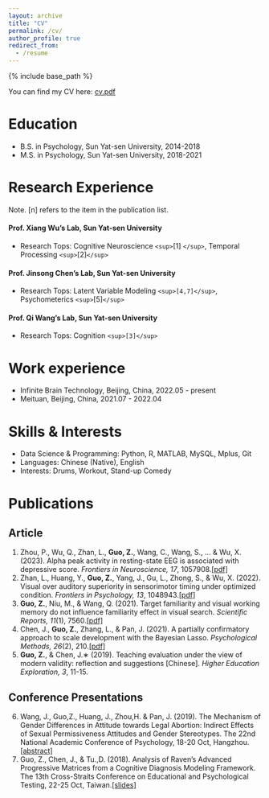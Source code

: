 ```yaml
---
layout: archive
title: "CV"
permalink: /cv/
author_profile: true
redirect_from:
  - /resume
---
```

{% include base_path %}

You can find my CV here: [cv.pdf](../files/zhihan_guo_cv.pdf)

Education
=========

* B.S. in Psychology, Sun Yat-sen University, 2014-2018
* M.S. in Psychology, Sun Yat-sen University, 2018-2021

Research Experience
===================

Note. [n] refers to the item in the publication list.

#### Prof. Xiang Wu’s Lab, Sun Yat-sen University

* Research Tops: Cognitive Neuroscience `<sup>`[1] `</sup>`, Temporal Processing `<sup>`[2]`</sup>`

#### Prof. Jinsong Chen’s Lab, Sun Yat-sen University

* Research Tops: Latent Variable Modeling `<sup>[4,7]</sup>`, Psychometerics `<sup>`[5]`</sup>`

#### Prof. Qi Wang’s Lab, Sun Yat-sen University

* Research Tops: Cognition `<sup>[3]</sup>`

Work experience
===============

* Infinite Brain Technology, Beijing, China, 2022.05 - present
* Meituan, Beijing, China, 2021.07 - 2022.04

Skills &  Interests
===================

* Data Science & Programming: Python, R, MATLAB, MySQL, Mplus, Git
* Languages: Chinese (Native), English
* Interests: Drums, Workout, Stand-up Comedy

Publications
============

## Article

1. Zhou, P., Wu, Q., Zhan, L., **Guo, Z.**, Wang, C., Wang, S., ... & Wu, X. (2023). Alpha peak activity in resting-state EEG is associated with depressive score. *Frontiers in Neuroscience,* *17*, 1057908.[[pdf]](../files/alpha.pdf)
2. Zhan, L., Huang, Y., **Guo, Z.**, Yang, J., Gu, L., Zhong, S., & Wu, X. (2022). Visual over auditory superiority in sensorimotor timing under optimized condition. *Frontiers in Psychology, 13*, 1048943.[[pdf]](../files/visual.pdf)
3. **Guo, Z.**, Niu, M., & Wang, Q. (2021). Target familiarity and visual working memory do not influence familiarity effect in visual search. *Scientific Reports, 11*(1), 7560.[[pdf]](../files/target.pdf "[doi]")
4. Chen, J., **Guo, Z.**, Zhang, L., & Pan, J. (2021). A partially confirmatory approach to scale development with the Bayesian Lasso. *Psychological Methods, 26*(2), 210.[[pdf]](../files/pcfa.pdf)
5. **Guo, Z.**, & Chen, J.∗ (2019). Teaching evaluation under the view of modern validity: reflection and suggestions [Chinese]. *Higher Education Exploration, 3*, 11-15.

## Conference Presentations

6. Wang, J., Guo,Z., Huang, J., Zhou,H. & Pan, J. (2019). The Mechanism of Gender Differences in Attitude towards Legal Abortion: Indirect Effects of Sexual Permissiveness Attitudes and Gender Stereotypes. The 22nd National Academic Conference of Psychology, 18-20 Oct, Hangzhou.[[abstract]](https://drive.google.com/file/d/1odkYz0VVHezjTkRJPUL-y3yD0-D2wkFo/view?usp=drive_link)
7. Guo, Z., Chen, J., & Tu.,D. (2018). Analysis of Raven’s Advanced Progressive Matrices from a Cognitive Diagnosis Modeling Framework. The 13th Cross-Straits Conference on Educational and Psychological Testing, 22-25 Oct, Taiwan.[[slides]](https://drive.google.com/file/d/1KdSasxM4VMMRUF-0-tSUA5M5k_74V50n/view)
